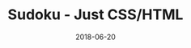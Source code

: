 ---
title: 'Sudoku - Just CSS/HTML'
description: 'Complete a sudoku puzzle without Javascript or server-side interaction.'
gametype: 'easy'
gameid: 24
date: 2018-06-20
tags: []
draft: false
type: 'games'
num19: [{'idx':1,'arr1':[1,2,3,4,5,6,7,8,9],'arr2':[1,2,3,4,5,6,7,8,9]},{'idx':2,'arr1':[1,2,3,4,5,6,7,8,9],'arr2':[1,2,3,4,5,6,7,8,9]},{'idx':3,'arr1':[1,2,3,4,5,6,7,8,9],'arr2':[1,2,3,4,5,6,7,8,9]},{'idx':4,'arr1':[1,2,3,4,5,6,7,8,9],'arr2':[1,2,3,4,5,6,7,8,9]},{'idx':5,'arr1':[1,2,3,4,5,6,7,8,9],'arr2':[1,2,3,4,5,6,7,8,9]},{'idx':6,'arr1':[1,2,3,4,5,6,7,8,9],'arr2':[1,2,3,4,5,6,7,8,9]},{'idx':7,'arr1':[1,2,3,4,5,6,7,8,9],'arr2':[1,2,3,4,5,6,7,8,9]},{'idx':8,'arr1':[1,2,3,4,5,6,7,8,9],'arr2':[1,2,3,4,5,6,7,8,9]},{'idx':9,'arr1':[1,2,3,4,5,6,7,8,9],'arr2':[1,2,3,4,5,6,7,8,9]}]
puzzle: [[7, 0, 1, 4, 0, 0, 9, 0, 0], [0, 0, 0, 0, 8, 0, 0, 6, 0], [8, 0, 9, 0, 0, 0, 4, 5, 0], [0, 0, 0, 8, 9, 0, 3, 1, 0], [0, 0, 0, 0, 7, 0, 0, 0, 0], [0, 1, 5, 0, 4, 6, 0, 0, 0], [0, 5, 7, 0, 0, 0, 6, 0, 2], [0, 3, 0, 0, 2, 0, 0, 0, 0], [0, 0, 2, 0, 0, 3, 7, 0, 4]]
layout: 'sudokucssstatic'
---